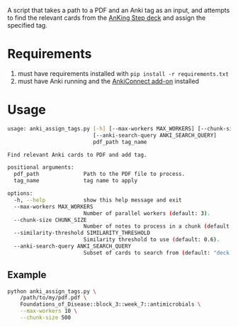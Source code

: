 A script that takes a path to a PDF and an Anki tag as an input, and attempts to find the relevant cards from the [AnKing Step deck](https://www.ankihub.net/step-deck) and assign the specified tag.

# Requirements
1. must have requirements installed with `pip install -r requirements.txt`
2. must have Anki running and the [AnkiConnect add-on](https://ankiweb.net/shared/info/2055492159) installed

# Usage
```bash
usage: anki_assign_tags.py [-h] [--max-workers MAX_WORKERS] [--chunk-size CHUNK_SIZE] [--similarity-threshold SIMILARITY_THRESHOLD]
                           [--anki-search-query ANKI_SEARCH_QUERY]
                           pdf_path tag_name

Find relevant Anki cards to PDF and add tag.

positional arguments:
  pdf_path              Path to the PDF file to process.
  tag_name              tag name to apply

options:
  -h, --help            show this help message and exit
  --max-workers MAX_WORKERS
                        Number of parallel workers (default: 3).
  --chunk-size CHUNK_SIZE
                        Number of notes to process in a chunk (default: 12).
  --similarity-threshold SIMILARITY_THRESHOLD
                        Similarity threshold to use (default: 0.6).
  --anki-search-query ANKI_SEARCH_QUERY
                        Subset of cards to search from (default: "deck:AnKing Step Deck").
```

## Example
```bash
python anki_assign_tags.py \
    /path/to/my/pdf.pdf \
    Foundations_of_Disease::block_3::week_7::antimicrobials \
    --max-workers 10 \
    --chunk-size 500
```
